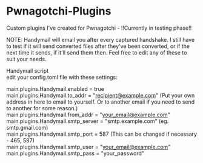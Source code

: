 # Pwnagotchi-Plugins
Custom plugins I've created for Pwnagotchi - !!Currently in testing phase!!

NOTE: Handymail will email you after every captured handshake.  I still have to test if it will send converted files after they've been converted, or if the next time it sends, if it'll send them then.  Feel free to edit any of these to suit your needs.

Handymail script<br>
edit your config.toml file with these settings:<br>

main.plugins.Handymail.enabled = true<br>
main.plugins.Handymail.to_addr = "recipient@example.com" (Put your own address in here to email to yourself.  Or to another email if you need to send to another for some reason.)<br>
main.plugins.Handymail.from_addr = "your_email@example.com"<br>
main.plugins.Handymail.smtp_server = "smtp.example.com" (eg. smtp.gmail.com)<br>
main.plugins.Handymail.smtp_port = 587 (This can be changed if necessary - 465, 587)<br>
main.plugins.Handymail.smtp_user = "your_email@example.com"<br>
main.plugins.Handymail.smtp_pass = "your_password"<br>


